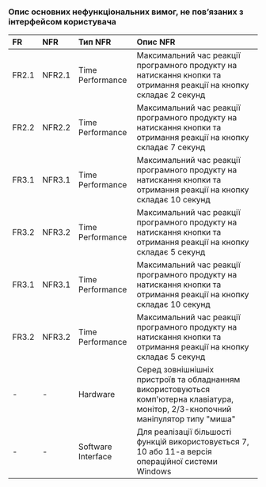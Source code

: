### Опис основних нефункціональних вимог, не пов’язаних з інтерфейсом користувача
|FR | NFR | Тип NFR | Опис NFR |
|:-------|:------------|:-------------|:-------------|
|FR2.1  | NFR2.1 | Time Performance |Максимальний час реакції програмного продукту на натискання кнопки та отримання реакції на кнопку складає 2 секунд |
|FR2.2|NFR2.2|Time Performance|Максимальний час реакції програмного продукту на натискання кнопки та отримання реакції на кнопку складає 7 секунд|
|FR3.1|NFR3.1 |Time Performance| Максимальний час реакції програмного продукту на натискання кнопки та отримання реакції на кнопку складає 10 секунд| 
|FR3.2|NFR3.2| Time Performance|Максимальний час реакції програмного продукту на натискання кнопки та отримання реакції на кнопку складає 5 секунд|
|FR3.1|NFR3.1 |Time Performance| Максимальний час реакції програмного продукту на натискання кнопки та отримання реакції на кнопку складає 10 секунд| 
|FR3.2|NFR3.2| Time Performance|Максимальний час реакції програмного продукту на натискання кнопки та отримання реакції на кнопку складає 5 секунд|
|-|-|Hardware|Серед зовнішнішніх пристроїв та обладнанням використовуються комп'ютерна клавіатура, монітор, 2/3-кнопочний маніпулятор типу "миша"|
|-|-|Software Interface|Для реалізації більшості функцій використовується 7, 10 або 11-а версія операційної системи Windows|
